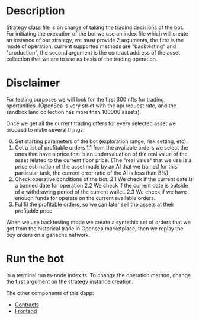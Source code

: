# Description
Strategy class file is on charge of taking the trading decisions of the bot. For initiating the execution of the bot we use an index file which will create an instance of our strategy, we must provide 2 arguments, the first is the mode of operation, current supported methods are "backtesting"
and "production", the second argument is the contract address of the asset collection that we are to use as basis of the trading operation.

# Disclaimer
For testing purposes we will look for the first 300 nfts for trading oportunities. (OpenSea is very strict with the api request rate, and the sandbox land collection has more than 100000 assets).

Once we get all the current trading offers for every selected asset we proceed 
to make several things:

0. Set starting parameters of the bot (exploration range, risk setting, etc).
1. Get a list of profitable orders
    1.1 from the available orders we select the ones that have a price that is an undervaluation of the real value of the asset related to the current floor price. (The "real value" that we use is a price estimation of the asset made by an AI that we trained for this particular task, the current error ratio of the AI is less than 8%).
2. Check operative conditions of the bot.
    2.1 We check if the current date is a banned date for operation
    2.2 We check if the current date is outside of a withdrawing period of the current wallet.
    2.3 We check if we have enough funds for operate on the current available orders.
3. Fullfil the profitable orders, so we can later sell the assets at their profitable price


When we use backtesting mode we create a syntethic set of orders that we got from the historical trade
in Opensea marketplace, then we replay the buy orders on a ganache network.

# Run the bot

In a terminal run ts-node index.ts. To change the operation method, change the first argument on the strategy instance creation.

The other components of this dapp:
   - [Contracts](https://github.com/metagamehub/MetaverseStaking/tree/main/contracts)
   - [Frontend](https://github.com/metagamehub/MGH-App/tree/mvstaking)
